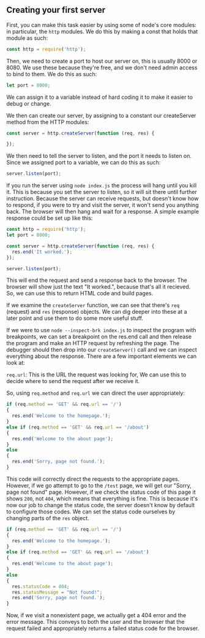 ## Creating your first server

First, you can make this task easier by using some of node's core modules: in particular, the `http` modules. We do this by making a const that holds that module as such:
```javascript
const http = require('http');
```

Then, we need to create a port to host our server on, this is usually 8000 or 8080. We use these because they're free, and we don't need admin access to bind to them. We do this as such:
```javascript
let port = 8000;
```
We can assign it to a variable instead of hard coding it to make it easier to debug or change.

We then can create our server, by assigning to a constant our createServer method from the HTTP modules:
```javascript
const server = http.createServer(function (req, res) {

});
```

We then need to tell the server to listen, and the port it needs to listen on. Since we assigned port to a variable, we can do this as such:
```javascript
server.listen(port);
```
If you run the server using `node index.js` the process will hang until you kill it. This is because you set the server to listen, so it will sit there until further instruction. Because the server can receive requests, but doesn't know how to respond, if you were to try and visit the server, it won't send you anything back. The browser will then hang and wait for a response. A simple example response could be set up like this:

```javascript
const http = require('http');
let port = 8000;

const server = http.createServer(function (req, res) {
  res.end('It worked.');
});

server.listen(port);
```
This will end the request and send a response back to the browser. The browser will show just the text "It worked.", because that's all it recieved. So, we can use this to return HTML code and build pages.

If we examine the `createServer` function, we can see that there's `req` (request) and `res` (response) objects. We can dig deeper into these at a later point and use them to do some more useful stuff.

If we were to use `node --inspect-brk index.js` to inspect the program with breakpoints, we can set a breakpoint on the res.end call and then  release the program and make an HTTP request by refreshing the page. The debugger should then drop into our `createServer()` call and we can inspect everything about the response. There are a few important elements we can look at:

`req.url`: This is the URL the request was looking for, We can use this to decide where to send the request after we receive it.

So, using `req.method` and `req.url` we can direct the user appropriately:

```javascript
if (req.method == 'GET' && req.url == '/')
{
  res.end('Welcome to the homepage.');
}
else if (req.method == 'GET' && req.url == '/about')
{
  res.end('Welcome to the about page');
}
else
{
  res.end('Sorry, page not found.');
}
```

This code will correctly direct the requests to the appropriate pages. However, if we go attempt to go to the `/test` page, we will get our "Sorry, page not found" page. However, if we check the status code of this page it shows `200`, not `404`, which means that everything is fine. This is because it's now our job to change the status code, the server doesn't know by default to configure those codes. We can set the status code ourselves by changing parts of the `res` object.

```javascript
if (req.method == 'GET' && req.url == '/')
{
  res.end('Welcome to the homepage.');
}
else if (req.method == 'GET' && req.url == '/about')
{
  res.end('Welcome to the about page');
}
else
{
  res.statusCode = 404;
  res.statusMessage = "Not found!";
  res.end('Sorry, page not found.');
}
```
Now, if we visit a nonexistent page, we actually get a 404 error and the error message. This conveys to both the user and the browser that the request failed and appropriately returns a failed status code for the browser.
